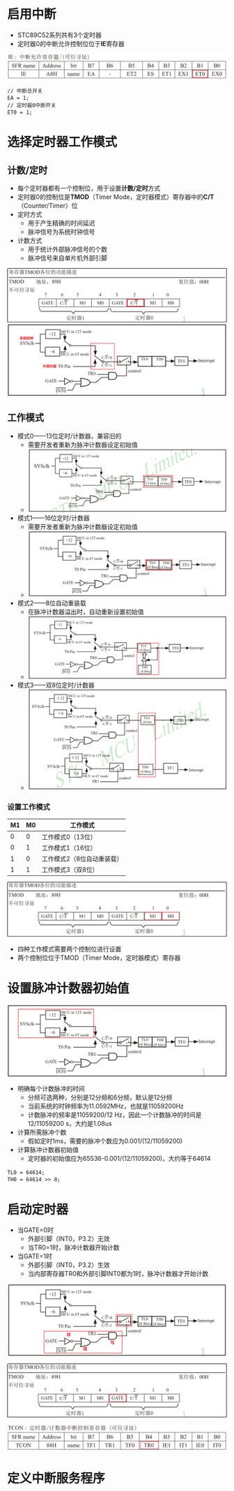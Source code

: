 # 启用中断
- STC89C52系列共有3个定时器
- 定时器0的中断允许控制位位于**IE**寄存器

![](../photo/Pasted%20image%2020250818112015.png)
```
// 中断总开关
EA = 1;
// 定时器0中断开关
ET0 = 1;
```
# 选择定时器工作模式
## 计数/定时
- 每个定时器都有一个控制位，用于设置**计数/定时**方式
- 定时器0的控制位是**TMOD**（Timer Mode，定时器模式）寄存器中的**C/T**（Counter/Timer）位
- 定时方式
	- 用于产生精确的时间延迟
	- 脉冲信号为系统时钟信号
- 计数方式
	- 用于统计外部脉冲信号的个数
	- 脉冲信号来自单片机外部引脚

![](../photo/Pasted%20image%2020250818112354.png)
![](../photo/Pasted%20image%2020250818112358.png)
## 工作模式
- 模式0——13位定时/计数器，兼容旧的
	- 需要开发者重新为脉冲计数器设定初始值
	- ![](../photo/Pasted%20image%2020250818113729.png)
- 模式1——16位定时/计数器
	- 需要开发者重新为脉冲计数器设定初始值
	- ![](../photo/Pasted%20image%2020250818113743.png)
- 模式2——8位自动重装载
	- 在脉冲计数器溢出时，自动重新设置初始值
	- ![](../photo/Pasted%20image%2020250818113701.png)
- 模式3——双8位定时/计数器
	- ![](../photo/Pasted%20image%2020250818113848.png)

### 设置工作模式
| M1 | M0 | 工作模式           |
|----|----|----------------|
| 0  | 0  | 工作模式0（13位）     |
| 0  | 1  | 工作模式1（16位）     |
| 1  | 0  | 工作模式2（8位自动重装载） |
| 1  | 1  | 工作模式3（双8位）     |

![](../photo/Pasted%20image%2020250818113933.png)
- 四种工作模式需要两个控制位进行设置
- 两个控制位位于TMOD（Timer Mode，定时器模式）寄存器

# 设置脉冲计数器初始值
![](../photo/Pasted%20image%2020250818114706.png)
- 明确每个计数脉冲的时间
	- 分频可选两种，分别是12分频和6分频，默认是12分频
	- 当前系统的时钟频率为11.0592MHz，也就是11059200Hz
	- 计数脉冲的频率是11059200/12 Hz，因此一个计数脉冲的时间是12/11059200 s，大约是1.08us
- 计算所需脉冲个数
	- 假如定时1ms，需要的脉冲个数应为0.001/(12/11059200)
- 计算脉冲计数器初始值
	- 定时器的初始值应为65536-0.001/(12/11059200)，大约等于64614
```
TL0 = 64614;
TH0 = 64614 >> 8;
```
# 启动定时器
- 当GATE=0时
	- 外部引脚（INT0，P3.2）无效
	- 当TR0=1时，脉冲计数器开始计数
- 当GATE=1时
	- 外部引脚（INT0，P3.2）生效
	- 当内部寄存器TR0和外部引脚INT0都为1时，脉冲计数器才开始计数

![](../photo/Pasted%20image%2020250818120240.png)

![](../photo/Pasted%20image%2020250818120536.png)

![](../photo/Pasted%20image%2020250818120527.png)

# 定义中断服务程序